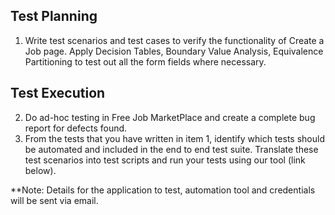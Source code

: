 ## Test Planning


1. Write test scenarios and test cases to verify the functionality of Create a Job page. Apply Decision Tables, Boundary Value Analysis, Equivalence Partitioning to test out all the form fields where necessary. 

## Test Execution 

2. Do ad-hoc testing in Free Job MarketPlace and create a complete bug report for defects found. 
3. From the tests that you have written in item 1, identify which tests should be automated and included in the end to end test suite. Translate these test scenarios into test scripts and run your tests using our tool (link below).

**Note: Details for the application to test, automation tool and credentials will be sent via email. 
